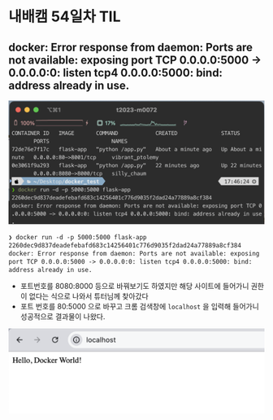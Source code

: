 # 내배캠 54일차 TIL

## docker: Error response from daemon: Ports are not available: exposing port TCP 0.0.0.0:5000 -> 0.0.0.0:0: listen tcp4 0.0.0.0:5000: bind: address already in use.
![](/img/241209_docker_error.png)

```
❯ docker run -d -p 5000:5000 flask-app
2260dec9d837deadefebafd683c14256401c776d9035f2dad24a77889a8cf384
docker: Error response from daemon: Ports are not available: exposing port TCP 0.0.0.0:5000 -> 0.0.0.0:0: listen tcp4 0.0.0.0:5000: bind: address already in use.
```
* 포트번호를 8080:8000 등으로 바꿔보기도 하였지만 해당 사이트에 들어가니 권한이 없다는 식으로 나와서 튜터님께 찾아갔다
* 포트 번호를 80:5000 으로 바꾸고 크롬 검색창에 `localhost` 을 입력해 들어가니 성공적으로 결과물이 나왔다.


![](/img/241209_docker_success.png)